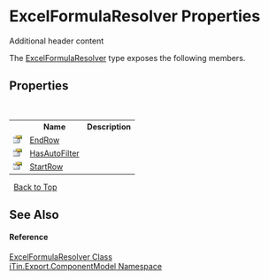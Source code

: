 # ExcelFormulaResolver Properties
Additional header content 

The <a href="5c1e566c-76f3-e359-e7cf-154334b55a72">ExcelFormulaResolver</a> type exposes the following members.


## Properties
&nbsp;<table><tr><th></th><th>Name</th><th>Description</th></tr><tr><td>![Public property](media/pubproperty.gif "Public property")</td><td><a href="5db110ff-21cf-8994-1344-c59a47c90d9e">EndRow</a></td><td /></tr><tr><td>![Public property](media/pubproperty.gif "Public property")</td><td><a href="03a7ff5d-7f03-0622-6478-5f00be0c35f0">HasAutoFilter</a></td><td /></tr><tr><td>![Public property](media/pubproperty.gif "Public property")</td><td><a href="90c326a8-5d5b-0df4-2858-b2f9fdb16636">StartRow</a></td><td /></tr></table>&nbsp;
<a href="#excelformularesolver-properties">Back to Top</a>

## See Also


#### Reference
<a href="5c1e566c-76f3-e359-e7cf-154334b55a72">ExcelFormulaResolver Class</a><br /><a href="55171ca4-890c-0ab2-e812-efe82bc0b686">iTin.Export.ComponentModel Namespace</a><br />